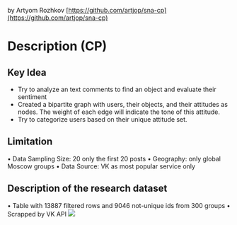 by Artyom Rozhkov
[https://github.com/artjop/sna-cp](https://github.com/artjop/sna-cp)

# Description (CP)
## Key Idea
- Try to analyze an text comments to find an object and evaluate their sentiment
- Created a bipartite graph with users, their objects, and their attitudes as nodes. The weight of each edge will indicate the tone of this attitude.
- Try to categorize users based on their unique attitude set.
## Limitation 
• Data Sampling Size: 20 only the first 20 posts
• Geography: only global Moscow groups
• Data Source: VK as most popular service only

## Description of the research dataset
• Table with 13887 filtered rows and 9046 not-unique ids from 300 groups • Scrapped by VK API
![](Pasted%20image%2020240516154548.png)
